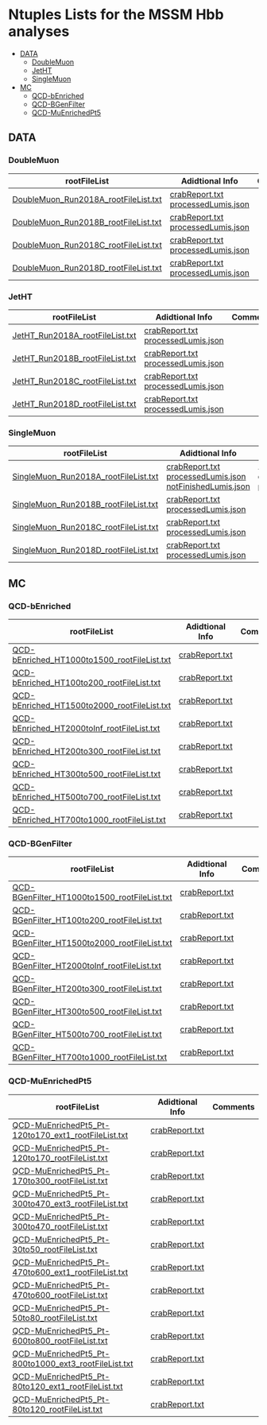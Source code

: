 # Ntuples Lists for the MSSM Hbb analyses

* [DATA](#data)
   * [DoubleMuon](#doublemuon)
   * [JetHT](#jetht)
   * [SingleMuon](#singlemuon)
* [MC](#mc)
   * [QCD-bEnriched](#qcd-benriched)
   * [QCD-BGenFilter](#qcd-bgenfilter)
   * [QCD-MuEnrichedPt5](#qcd-muenrichedpt5)

## DATA

### DoubleMuon

| rootFileList | Adidtional Info | Comments|
| --------     | --------        | -------- |
| [DoubleMuon_Run2018A_rootFileList.txt](mssmhbb-2018/data/DoubleMuon_Run2018A_rootFileList.txt) |  [crabReport.txt](mssmhbb-2018/data/additional_info/DoubleMuon_Run2018A_crabReport.txt) <br /> [processedLumis.json](mssmhbb-2018/data/additional_info/DoubleMuon_Run2018A_processedLumis.json) <br /> |  | 
| [DoubleMuon_Run2018B_rootFileList.txt](mssmhbb-2018/data/DoubleMuon_Run2018B_rootFileList.txt) |  [crabReport.txt](mssmhbb-2018/data/additional_info/DoubleMuon_Run2018B_crabReport.txt) <br /> [processedLumis.json](mssmhbb-2018/data/additional_info/DoubleMuon_Run2018B_processedLumis.json) <br /> |  | 
| [DoubleMuon_Run2018C_rootFileList.txt](mssmhbb-2018/data/DoubleMuon_Run2018C_rootFileList.txt) |  [crabReport.txt](mssmhbb-2018/data/additional_info/DoubleMuon_Run2018C_crabReport.txt) <br /> [processedLumis.json](mssmhbb-2018/data/additional_info/DoubleMuon_Run2018C_processedLumis.json) <br /> |  | 
| [DoubleMuon_Run2018D_rootFileList.txt](mssmhbb-2018/data/DoubleMuon_Run2018D_rootFileList.txt) |  [crabReport.txt](mssmhbb-2018/data/additional_info/DoubleMuon_Run2018D_crabReport.txt) <br /> [processedLumis.json](mssmhbb-2018/data/additional_info/DoubleMuon_Run2018D_processedLumis.json) <br /> |  | 

### JetHT

| rootFileList | Adidtional Info | Comments|
| --------     | --------        | -------- |
| [JetHT_Run2018A_rootFileList.txt](mssmhbb-2018/data/JetHT_Run2018A_rootFileList.txt) |  [crabReport.txt](mssmhbb-2018/data/additional_info/JetHT_Run2018A_crabReport.txt) <br /> [processedLumis.json](mssmhbb-2018/data/additional_info/JetHT_Run2018A_processedLumis.json) <br /> |  | 
| [JetHT_Run2018B_rootFileList.txt](mssmhbb-2018/data/JetHT_Run2018B_rootFileList.txt) |  [crabReport.txt](mssmhbb-2018/data/additional_info/JetHT_Run2018B_crabReport.txt) <br /> [processedLumis.json](mssmhbb-2018/data/additional_info/JetHT_Run2018B_processedLumis.json) <br /> |  | 
| [JetHT_Run2018C_rootFileList.txt](mssmhbb-2018/data/JetHT_Run2018C_rootFileList.txt) |  [crabReport.txt](mssmhbb-2018/data/additional_info/JetHT_Run2018C_crabReport.txt) <br /> [processedLumis.json](mssmhbb-2018/data/additional_info/JetHT_Run2018C_processedLumis.json) <br /> |  | 
| [JetHT_Run2018D_rootFileList.txt](mssmhbb-2018/data/JetHT_Run2018D_rootFileList.txt) |  [crabReport.txt](mssmhbb-2018/data/additional_info/JetHT_Run2018D_crabReport.txt) <br /> [processedLumis.json](mssmhbb-2018/data/additional_info/JetHT_Run2018D_processedLumis.json) <br /> |  | 

### SingleMuon

| rootFileList | Adidtional Info | Comments|
| --------     | --------        | -------- |
| [SingleMuon_Run2018A_rootFileList.txt](mssmhbb-2018/data/SingleMuon_Run2018A_rootFileList.txt) |  [crabReport.txt](mssmhbb-2018/data/additional_info/SingleMuon_Run2018A_crabReport.txt) <br /> [processedLumis.json](mssmhbb-2018/data/additional_info/SingleMuon_Run2018A_processedLumis.json) <br /> [notFinishedLumis.json](mssmhbb-2018/data/additional_info/SingleMuon_Run2018A_notFinishedLumis.json) <br /> | :warning: **Not all data processed!!!** <br /> | 
| [SingleMuon_Run2018B_rootFileList.txt](mssmhbb-2018/data/SingleMuon_Run2018B_rootFileList.txt) |  [crabReport.txt](mssmhbb-2018/data/additional_info/SingleMuon_Run2018B_crabReport.txt) <br /> [processedLumis.json](mssmhbb-2018/data/additional_info/SingleMuon_Run2018B_processedLumis.json) <br /> |  | 
| [SingleMuon_Run2018C_rootFileList.txt](mssmhbb-2018/data/SingleMuon_Run2018C_rootFileList.txt) |  [crabReport.txt](mssmhbb-2018/data/additional_info/SingleMuon_Run2018C_crabReport.txt) <br /> [processedLumis.json](mssmhbb-2018/data/additional_info/SingleMuon_Run2018C_processedLumis.json) <br /> |  | 
| [SingleMuon_Run2018D_rootFileList.txt](mssmhbb-2018/data/SingleMuon_Run2018D_rootFileList.txt) |  [crabReport.txt](mssmhbb-2018/data/additional_info/SingleMuon_Run2018D_crabReport.txt) <br /> [processedLumis.json](mssmhbb-2018/data/additional_info/SingleMuon_Run2018D_processedLumis.json) <br /> |  | 


## MC

### QCD-bEnriched

| rootFileList | Adidtional Info | Comments|
| --------     | --------        | -------- |
| [QCD-bEnriched_HT1000to1500_rootFileList.txt](mssmhbb-2018/mc/QCD-bEnriched_HT1000to1500_rootFileList.txt) |  [crabReport.txt](mssmhbb-2018/mc/additional_info/QCD-bEnriched_HT1000to1500_crabReport.txt) <br /> |  | 
| [QCD-bEnriched_HT100to200_rootFileList.txt](mssmhbb-2018/mc/QCD-bEnriched_HT100to200_rootFileList.txt) |  [crabReport.txt](mssmhbb-2018/mc/additional_info/QCD-bEnriched_HT100to200_crabReport.txt) <br /> |  | 
| [QCD-bEnriched_HT1500to2000_rootFileList.txt](mssmhbb-2018/mc/QCD-bEnriched_HT1500to2000_rootFileList.txt) |  [crabReport.txt](mssmhbb-2018/mc/additional_info/QCD-bEnriched_HT1500to2000_crabReport.txt) <br /> |  | 
| [QCD-bEnriched_HT2000toInf_rootFileList.txt](mssmhbb-2018/mc/QCD-bEnriched_HT2000toInf_rootFileList.txt) |  [crabReport.txt](mssmhbb-2018/mc/additional_info/QCD-bEnriched_HT2000toInf_crabReport.txt) <br /> |  | 
| [QCD-bEnriched_HT200to300_rootFileList.txt](mssmhbb-2018/mc/QCD-bEnriched_HT200to300_rootFileList.txt) |  [crabReport.txt](mssmhbb-2018/mc/additional_info/QCD-bEnriched_HT200to300_crabReport.txt) <br /> |  | 
| [QCD-bEnriched_HT300to500_rootFileList.txt](mssmhbb-2018/mc/QCD-bEnriched_HT300to500_rootFileList.txt) |  [crabReport.txt](mssmhbb-2018/mc/additional_info/QCD-bEnriched_HT300to500_crabReport.txt) <br /> |  | 
| [QCD-bEnriched_HT500to700_rootFileList.txt](mssmhbb-2018/mc/QCD-bEnriched_HT500to700_rootFileList.txt) |  [crabReport.txt](mssmhbb-2018/mc/additional_info/QCD-bEnriched_HT500to700_crabReport.txt) <br /> |  | 
| [QCD-bEnriched_HT700to1000_rootFileList.txt](mssmhbb-2018/mc/QCD-bEnriched_HT700to1000_rootFileList.txt) |  [crabReport.txt](mssmhbb-2018/mc/additional_info/QCD-bEnriched_HT700to1000_crabReport.txt) <br /> |  | 

### QCD-BGenFilter

| rootFileList | Adidtional Info | Comments|
| --------     | --------        | -------- |
| [QCD-BGenFilter_HT1000to1500_rootFileList.txt](mssmhbb-2018/mc/QCD-BGenFilter_HT1000to1500_rootFileList.txt) |  [crabReport.txt](mssmhbb-2018/mc/additional_info/QCD-BGenFilter_HT1000to1500_crabReport.txt) <br /> |  | 
| [QCD-BGenFilter_HT100to200_rootFileList.txt](mssmhbb-2018/mc/QCD-BGenFilter_HT100to200_rootFileList.txt) |  [crabReport.txt](mssmhbb-2018/mc/additional_info/QCD-BGenFilter_HT100to200_crabReport.txt) <br /> |  | 
| [QCD-BGenFilter_HT1500to2000_rootFileList.txt](mssmhbb-2018/mc/QCD-BGenFilter_HT1500to2000_rootFileList.txt) |  [crabReport.txt](mssmhbb-2018/mc/additional_info/QCD-BGenFilter_HT1500to2000_crabReport.txt) <br /> |  | 
| [QCD-BGenFilter_HT2000toInf_rootFileList.txt](mssmhbb-2018/mc/QCD-BGenFilter_HT2000toInf_rootFileList.txt) |  [crabReport.txt](mssmhbb-2018/mc/additional_info/QCD-BGenFilter_HT2000toInf_crabReport.txt) <br /> |  | 
| [QCD-BGenFilter_HT200to300_rootFileList.txt](mssmhbb-2018/mc/QCD-BGenFilter_HT200to300_rootFileList.txt) |  [crabReport.txt](mssmhbb-2018/mc/additional_info/QCD-BGenFilter_HT200to300_crabReport.txt) <br /> |  | 
| [QCD-BGenFilter_HT300to500_rootFileList.txt](mssmhbb-2018/mc/QCD-BGenFilter_HT300to500_rootFileList.txt) |  [crabReport.txt](mssmhbb-2018/mc/additional_info/QCD-BGenFilter_HT300to500_crabReport.txt) <br /> |  | 
| [QCD-BGenFilter_HT500to700_rootFileList.txt](mssmhbb-2018/mc/QCD-BGenFilter_HT500to700_rootFileList.txt) |  [crabReport.txt](mssmhbb-2018/mc/additional_info/QCD-BGenFilter_HT500to700_crabReport.txt) <br /> |  | 
| [QCD-BGenFilter_HT700to1000_rootFileList.txt](mssmhbb-2018/mc/QCD-BGenFilter_HT700to1000_rootFileList.txt) |  [crabReport.txt](mssmhbb-2018/mc/additional_info/QCD-BGenFilter_HT700to1000_crabReport.txt) <br /> |  | 

### QCD-MuEnrichedPt5

| rootFileList | Adidtional Info | Comments|
| --------     | --------        | -------- |
| [QCD-MuEnrichedPt5_Pt-120to170_ext1_rootFileList.txt](mssmhbb-2018/mc/QCD-MuEnrichedPt5_Pt-120to170_ext1_rootFileList.txt) |  [crabReport.txt](mssmhbb-2018/mc/additional_info/QCD-MuEnrichedPt5_Pt-120to170_ext1_crabReport.txt) <br /> |  | 
| [QCD-MuEnrichedPt5_Pt-120to170_rootFileList.txt](mssmhbb-2018/mc/QCD-MuEnrichedPt5_Pt-120to170_rootFileList.txt) |  [crabReport.txt](mssmhbb-2018/mc/additional_info/QCD-MuEnrichedPt5_Pt-120to170_crabReport.txt) <br /> |  | 
| [QCD-MuEnrichedPt5_Pt-170to300_rootFileList.txt](mssmhbb-2018/mc/QCD-MuEnrichedPt5_Pt-170to300_rootFileList.txt) |  [crabReport.txt](mssmhbb-2018/mc/additional_info/QCD-MuEnrichedPt5_Pt-170to300_crabReport.txt) <br /> |  | 
| [QCD-MuEnrichedPt5_Pt-300to470_ext3_rootFileList.txt](mssmhbb-2018/mc/QCD-MuEnrichedPt5_Pt-300to470_ext3_rootFileList.txt) |  [crabReport.txt](mssmhbb-2018/mc/additional_info/QCD-MuEnrichedPt5_Pt-300to470_ext3_crabReport.txt) <br /> |  | 
| [QCD-MuEnrichedPt5_Pt-300to470_rootFileList.txt](mssmhbb-2018/mc/QCD-MuEnrichedPt5_Pt-300to470_rootFileList.txt) |  [crabReport.txt](mssmhbb-2018/mc/additional_info/QCD-MuEnrichedPt5_Pt-300to470_crabReport.txt) <br /> |  | 
| [QCD-MuEnrichedPt5_Pt-30to50_rootFileList.txt](mssmhbb-2018/mc/QCD-MuEnrichedPt5_Pt-30to50_rootFileList.txt) |  [crabReport.txt](mssmhbb-2018/mc/additional_info/QCD-MuEnrichedPt5_Pt-30to50_crabReport.txt) <br /> |  | 
| [QCD-MuEnrichedPt5_Pt-470to600_ext1_rootFileList.txt](mssmhbb-2018/mc/QCD-MuEnrichedPt5_Pt-470to600_ext1_rootFileList.txt) |  [crabReport.txt](mssmhbb-2018/mc/additional_info/QCD-MuEnrichedPt5_Pt-470to600_ext1_crabReport.txt) <br /> |  | 
| [QCD-MuEnrichedPt5_Pt-470to600_rootFileList.txt](mssmhbb-2018/mc/QCD-MuEnrichedPt5_Pt-470to600_rootFileList.txt) |  [crabReport.txt](mssmhbb-2018/mc/additional_info/QCD-MuEnrichedPt5_Pt-470to600_crabReport.txt) <br /> |  | 
| [QCD-MuEnrichedPt5_Pt-50to80_rootFileList.txt](mssmhbb-2018/mc/QCD-MuEnrichedPt5_Pt-50to80_rootFileList.txt) |  [crabReport.txt](mssmhbb-2018/mc/additional_info/QCD-MuEnrichedPt5_Pt-50to80_crabReport.txt) <br /> |  | 
| [QCD-MuEnrichedPt5_Pt-600to800_rootFileList.txt](mssmhbb-2018/mc/QCD-MuEnrichedPt5_Pt-600to800_rootFileList.txt) |  [crabReport.txt](mssmhbb-2018/mc/additional_info/QCD-MuEnrichedPt5_Pt-600to800_crabReport.txt) <br /> |  | 
| [QCD-MuEnrichedPt5_Pt-800to1000_ext3_rootFileList.txt](mssmhbb-2018/mc/QCD-MuEnrichedPt5_Pt-800to1000_ext3_rootFileList.txt) |  [crabReport.txt](mssmhbb-2018/mc/additional_info/QCD-MuEnrichedPt5_Pt-800to1000_ext3_crabReport.txt) <br /> |  | 
| [QCD-MuEnrichedPt5_Pt-80to120_ext1_rootFileList.txt](mssmhbb-2018/mc/QCD-MuEnrichedPt5_Pt-80to120_ext1_rootFileList.txt) |  [crabReport.txt](mssmhbb-2018/mc/additional_info/QCD-MuEnrichedPt5_Pt-80to120_ext1_crabReport.txt) <br /> |  | 
| [QCD-MuEnrichedPt5_Pt-80to120_rootFileList.txt](mssmhbb-2018/mc/QCD-MuEnrichedPt5_Pt-80to120_rootFileList.txt) |  [crabReport.txt](mssmhbb-2018/mc/additional_info/QCD-MuEnrichedPt5_Pt-80to120_crabReport.txt) <br /> |  | 


